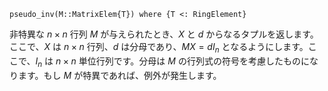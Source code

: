 ```
pseudo_inv(M::MatrixElem{T}) where {T <: RingElement}
```

非特異な $n\times n$ 行列 $M$ が与えられたとき、$X$ と $d$ からなるタプルを返します。ここで、$X$ は $n\times n$ 行列、$d$ は分母であり、$MX = dI_n$ となるようにします。ここで、$I_n$ は $n\times n$ 単位行列です。分母は $M$ の行列式の符号を考慮したものになります。もし $M$ が特異であれば、例外が発生します。
